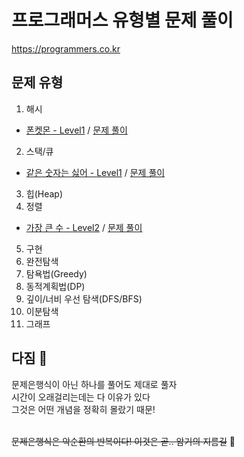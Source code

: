 # 프로그래머스 유형별 문제 풀이
https://programmers.co.kr

## 문제 유형
1. 해시
* [폰켓몬 - Level1](https://school.programmers.co.kr/learn/courses/30/lessons/1845) / [문제 풀이](https://github.com/soyoungkim9/programmers/blob/main/Hash/%ED%8F%B0%EC%BC%93%EB%AA%AC.md)
2. 스택/큐
* [같은 숫자는 싫어 - Level1](https://school.programmers.co.kr/learn/courses/30/lessons/12906) / [문제 풀이](https://github.com/soyoungkim9/programmers/blob/main/Stack/%EA%B0%99%EC%9D%80%20%EC%88%AB%EC%9E%90%EB%8A%94%20%EC%8B%AB%EC%96%B4.md)
3. 힙(Heap)
4. 정렬
* [가장 큰 수 - Level2](https://school.programmers.co.kr/learn/courses/30/lessons/42746) / [문제 풀이](https://github.com/soyoungkim9/programmers/blob/main/Sort/%EA%B0%80%EC%9E%A5%20%ED%81%B0%20%EC%88%98.md)
5. 구현
6. 완전탐색
7. 탐욕법(Greedy)
8. 동적계획법(DP)
9. 깊이/너비 우선 탐색(DFS/BFS)
10. 이분탐색
11. 그래프

## 다짐 👊
문제은행식이 아닌 하나를 풀어도 제대로 풀자<br>
시간이 오래걸리는데는 다 이유가 있다<br>
그것은 어떤 개념을 정확히 몰랐기 때문!<br><br>

~~문제은행식은 악순환의 반복이다! 이것은 곧.. 암기의 지름길~~ 🥲